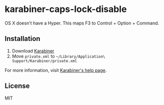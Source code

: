 # karabiner-caps-lock-disable

OS X doesn't have a Hyper. This maps F3 to Control + Option + Command.

## Installation

1. Download [Karabiner](https://github.com/tekezo/Karabiner/)
2. Move `private.xml` to `~/Library/Application\ Support/Karabiner/private.xml`

For more information, visit [Karabiner's help page](https://pqrs.org/osx/karabiner/document.html.en#privatexml).

## License

MIT
